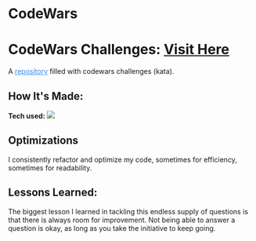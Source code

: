 # CodeWars
# CodeWars Challenges: <a target="_blank" href="https://www.codewars.com/users/CorePh" >Visit Here</a> 


A <a href=(https://github.com/CoreyPhillipsOfficial/CodeWars) style='color:#3489eb'>repository</a> filled with codewars challenges (kata).

## How It's Made:

**Tech used:** <img src="https://img.shields.io/static/v1?label=|&message=JAVASCRIPT&color=3c7f5d&style=plastic&logo=javascript"/>

## Optimizations

I consistently refactor and optimize my code, sometimes for efficiency, sometimes for readability. 

## Lessons Learned:

The biggest lesson I learned in tackling this endless supply of questions is that there is always room for improvement. Not being able to answer a question is okay, as long as you take the initiative to keep going.
